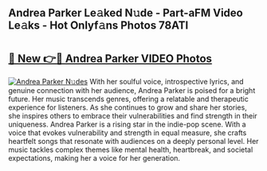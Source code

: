 ## Andrea Parker Le𝚊ked N𝚞de - Part-aFM Video Le𝚊ks - Hot Onlyf𝚊ns Photos 78ATl

# <h2><a href="http://ab23987.deff.icu/?id=Andrea+Parker">🔗 New 👉🔴 Andrea Parker VIDEO Photos</a></h2>

[![Andrea Parker N𝚞des](https://i.imgur.com/rIISA9y.gif)](http://ab23987.deff.icu/?id=Andrea+Parker)
With her soulful voice, introspective lyrics, and genuine connection with her audience, Andrea Parker is poised for a bright future. Her music transcends genres, offering a relatable and therapeutic experience for listeners. As she continues to grow and share her stories, she inspires others to embrace their vulnerabilities and find strength in their uniqueness. Andrea Parker is a rising star in the indie-pop scene. With a voice that evokes vulnerability and strength in equal measure, she crafts heartfelt songs that resonate with audiences on a deeply personal level. Her music tackles complex themes like mental health, heartbreak, and societal expectations, making her a voice for her generation.
